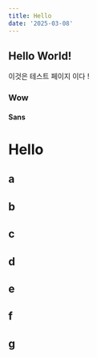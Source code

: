 ```yaml
---
title: Hello
date: '2025-03-08'
---
```


## Hello World!

이것은 테스트 페이지 이다 !

### Wow

#### Sans

# Hello

## a

## b

## c

## d

## e

## f

## g
